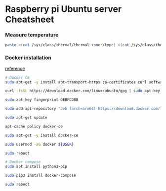 # Raspberry pi Ubuntu server Cheatsheet

### Measure temperature
```sh
paste <(cat /sys/class/thermal/thermal_zone*/type) <(cat /sys/class/thermal/thermal_zone*/temp) | column -s $'\t' -t | sed 's/\(.\)..$/.\1°C/'
```

### Docker installation
[reference](https://brjapon.medium.com/setting-up-ubuntu-20-04-arm-64-under-raspberry-pi-4-970654d12696)
```sh
# Docker CE
sudo apt-get -y install apt-transport-https ca-certificates curl software-properties-common

curl -fsSL https://download.docker.com/linux/ubuntu/gpg | sudo apt-key add -

sudo apt-key fingerprint 0EBFCD88

sudo add-apt-repository "deb [arch=arm64] https://download.docker.com/linux/ubuntu $(lsb_release -cs) stable"

sudo apt-get update

apt-cache policy docker-ce

sudo apt-get -y install docker-ce

sudo usermod -aG docker ${USER}

sudo reboot

# Docker compose
sudo apt install python3-pip

sudo pip3 install docker-compose

sudo reboot
```









